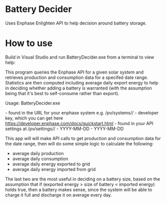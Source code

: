 # Battery Decider
Uses Enphase Enlighten API to help decision around battery storage.

# How to use
Build in Visual Studio and run BatteryDecider.exe from a terminal to view help:

This program queries the Enphase API for a given solar system and
retrieves production and consumption data for a specifed date range.
Statistics are then computed including average daily export energy
to help in deciding whether adding a battery is warranted (with the
assumption being that it's best to self-consume rather than export).

Usage: BatteryDecider.exe <systemId> <key> <userId> <startDate> <endDate>

<systemId> - found in the URL for your enphase system e.g. /pv/systems/<systemId>/
<key> - developer key, which you can get here https://developer.enphase.com/docs/quickstart.html
<userId> - found in your API settings at /pv/settings/<systemId>/
<startDate> - YYYY-MM-DD
<endDate> - YYYY-MM-DD

This app will will make API calls to get production and consumption data for the date range, then will do some simple logic to calculate the following:

- average daily production
- average daily consumption
- average daily energy exported to grid
- average daily energy imported from grid

The last two are the most useful in deciding on a battery size, based on the assumption that if (exported energy > size of battery < imported energy) holds true, then a battery makes sense, since the system will be able to charge it full and discharge it on average every day.
